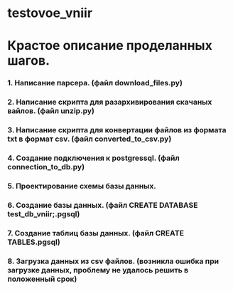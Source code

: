 # testovoe_vniir
# Крастое описание проделанных шагов.
### 1. Написание парсера. (файл download_files.py)
### 2. Написание скрипта для разархивирования скачаных вайлов. (файл unzip.py)
### 3. Написание скрипта для конвертации файлов из формата txt в формат csv. (файл converted_to_csv.py)
### 4. Создание подключения к postgressql. (файл connection_to_db.py)
### 5. Проектирование схемы базы данных.
### 6. Создание базы данных. (файл CREATE DATABASE test_db_vniir;.pgsql)
### 7. Создание таблиц базы данных. (файл CREATE TABLES.pgsql)
### 8. Загрузка данных из csv файлов. (возникла ошибка при загрузке данных, проблему не удалось решить в положенный срок)
